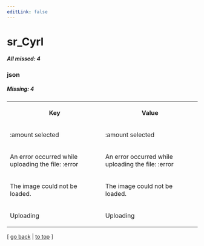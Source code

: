 ```yaml
---
editLink: false
---
```


# sr_Cyrl

##### All missed: 4


### json

##### Missing: 4

<table width="100%">
<tr><th width="50%">

Key

</th><th width="50%">

Value

</th></tr>
<tr><td width="50%">

:amount selected

</td><td width="50%">

:amount selected

</td></tr>
<tr><td width="50%">

An error occurred while uploading the file: :error

</td><td width="50%">

An error occurred while uploading the file: :error

</td></tr>
<tr><td width="50%">

The image could not be loaded.

</td><td width="50%">

The image could not be loaded.

</td></tr>
<tr><td width="50%">

Uploading

</td><td width="50%">

Uploading

</td></tr>
</table>

[ [go back](../status.md) | [to top](#) ]


